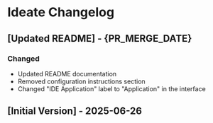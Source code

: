 # Ideate Changelog

## [Updated README] - {PR_MERGE_DATE}

### Changed
- Updated README documentation
- Removed configuration instructions section
- Changed "IDE Application" label to "Application" in the interface

## [Initial Version] - 2025-06-26

